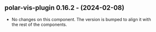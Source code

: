   ## polar-vis-plugin 0.16.2 - (2024-02-08)
  
  * No changes on this component. The version is bumped to align it
    with the rest of the components.
